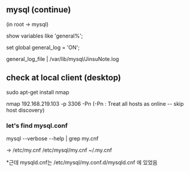 ## mysql (continue)
(in root -> mysql)

show variables like 'general%';

set global general_log = 'ON';

general_log_file | /var/lib/mysql/JinsuNote.log
 

 ## check at local client (desktop)
 sudo apt-get install nmap

 nmap 192.168.219.103 -p 3306 -Pn
 (-Pn : Treat all hosts as online -- skip host discovery)

### let's find mysql.conf

mysql --verbose --help | grep my.cnf

-> /etc/my.cnf 
/etc/mysql/my.cnf 
~/.my.cnf

*근데 mysqld.cnf는 
/etc/mysql/my.conf.d/mysqld.cnf 에 있었음
